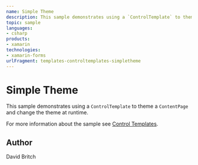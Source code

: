 ```yaml
---
name: Simple Theme
description: This sample demonstrates using a `ControlTemplate` to theme a `ContentPage` and change the theme at runtime.  For more information about the sample...
topic: sample
languages:
- csharp
products:
- xamarin
technologies:
- xamarin-forms
urlFragment: templates-controltemplates-simpletheme
---
```

Simple Theme
============

This sample demonstrates using a `ControlTemplate` to theme a `ContentPage` and change the theme at runtime.

For more information about the sample see [Control Templates](http://developer.xamarin.com/guides/xamarin-forms/templates/control-templates/).

Author
------

David Britch
